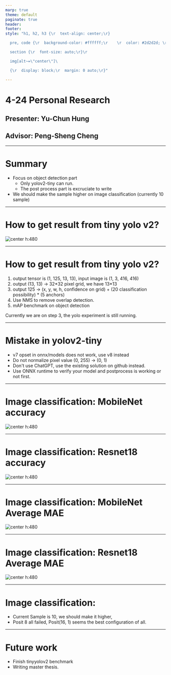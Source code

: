 ```yaml
---
marp: true
theme: default
paginate: true
header: 
footer: 
style: "h1, h2, h3 {\r  text-align: center;\r}

  pre, code {\r  background-color: #ffffff;\r    \r  color: #2d2d2d; \r  \r  font-size: auto;\r }\r

  section {\r  font-size: auto;\r}\r

  img[alt~=\"center\"]\ 

  {\r  display: block;\r  margin: 0 auto;\r}"

---
```


# 4-24 Personal Research
## Presenter: Yu-Chun Hung
## Advisor: Peng-Sheng Cheng

---

# Summary

- Focus on object detection part
	- Only yolov2-tiny can run.
	- The post process part is excruciate to write
- We should make the sample higher on image classification (currently 10 sample)

---

# How to get result from tiny yolo v2?

![center h:480](note_image/grid.png)

---

# How to get result from tiny yolo v2?

1. output tensor is (1, 125, 13, 13), input image is (1, 3, 416, 416)
2. output (13, 13) -> 32\*32 pixel grid, we have 13\*13 
3. output 125 -> (x, y, w, h, confidence on grid) + (20 classification possibility) \* (5 anchors)
4. Use NMS to remove overlap detection.
5. mAP benchmark on object detection
   
Currently we are on step 3, the yolo experiment is still running.


---
# Mistake in yolov2-tiny

- v7 opset in onnx/models does not work, use v8 instead
- Do not normalize pixel value (0, 255) -> (0, 1)
- Don't use ChatGPT, use the existing solution on github instead.
- Use ONNX runtime to verify your model and postprocess is working or not first.

---

# Image classification: MobileNet accuracy

![center h:480](note_image/mobilenetv2-7_top1_accuracy.png)

---

# Image classification: Resnet18 accuracy

![center h:480](note_image/resnet18_top1_accuracy%201.png)

---
# Image classification: MobileNet Average MAE

![center h:480](note_image/mobilenetv2-7_mae.png)

---

# Image classification: Resnet18 Average MAE

![center h:480](note_image/resnet18_mae%201.png)

---

# Image classification:

- Current Sample is 10, we should make it higher,
- Posit 8 all failed, Posit(16, 1) seems the best configuration of all.

---

# Future work

- Finish tinyyolov2 benchmark
- Writing master thesis.